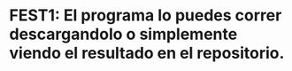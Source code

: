 # FEST1: El programa lo puedes correr descargandolo o simplemente viendo el resultado en el repositorio.
